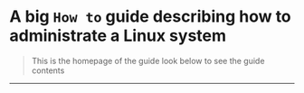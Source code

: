 # A big `How to` guide describing how to administrate a Linux system

> This is the homepage of the guide look below to see the guide contents
---
